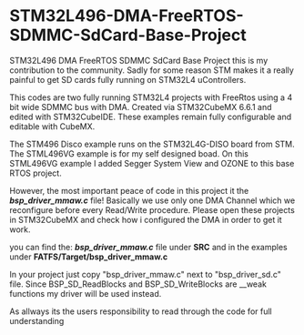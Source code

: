 # STM32L496-DMA-FreeRTOS-SDMMC-SdCard-Base-Project
STM32L496 DMA FreeRTOS SDMMC SdCard Base Project
this is my contribution to the community. 
Sadly for some reason STM makes it a really painful to get SD cards fully running on STM32L4 uControllers.

This codes are two fully running STM32L4 projects with FreeRtos using a 4 bit wide SDMMC bus with DMA. 
Created via STM32CubeMX 6.6.1 and edited with STM32CubeIDE. These examples remain fully 
configurable and editable with CubeMX.

The STM496 Disco example runs on the STM32L4G-DISO board from STM.
The STML496VG example is for my self designed boad. On this STML496VG example I added Segger System View and OZONE to this base RTOS project.

However, the most important peace of code in this project it the ***bsp_driver_mmaw.c*** file!
Basically we use only one DMA Channel which we reconfigure before every Read/Write procedure.
Please open these projects in STM32CubeMX and check how i configured the DMA in order to get it work.

you can find the: 
***bsp_driver_mmaw.c***
file under **SRC** and in the examples under **FATFS/Target/bsp_driver_mmaw.c** 

In your project just copy "bsp_driver_mmaw.c" next to "bsp_driver_sd.c" file. 
Since BSP_SD_ReadBlocks and BSP_SD_WriteBlocks are __weak functions my driver will be used instead.

As allways its the users responsibility to read through the code for full understanding
